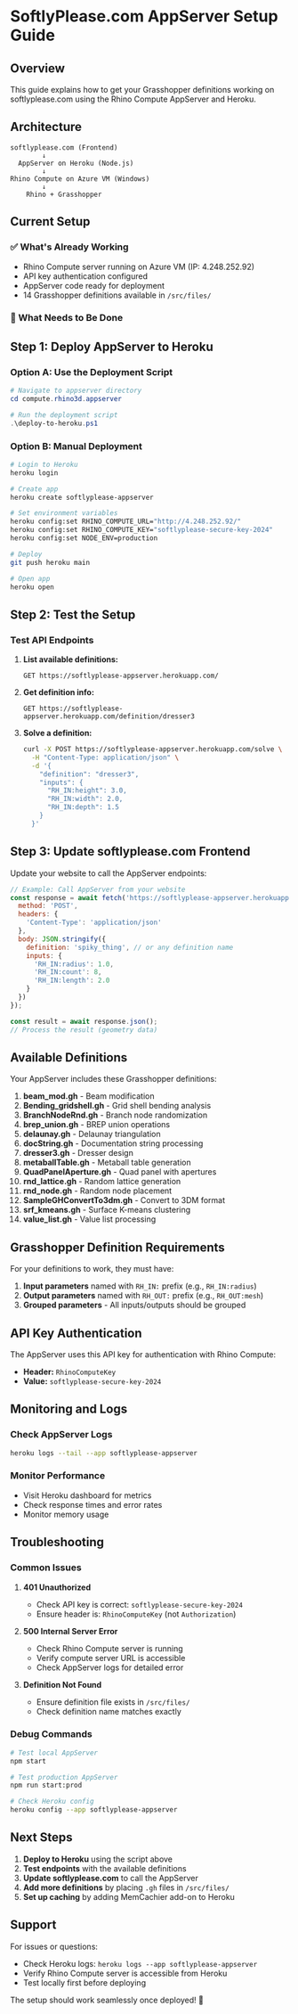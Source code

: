 # SoftlyPlease.com AppServer Setup Guide

## Overview
This guide explains how to get your Grasshopper definitions working on softlyplease.com using the Rhino Compute AppServer and Heroku.

## Architecture
```
softlyplease.com (Frontend)
        ↓
  AppServer on Heroku (Node.js)
        ↓
Rhino Compute on Azure VM (Windows)
        ↓
    Rhino + Grasshopper
```

## Current Setup

### ✅ What's Already Working
- Rhino Compute server running on Azure VM (IP: 4.248.252.92)
- API key authentication configured
- AppServer code ready for deployment
- 14 Grasshopper definitions available in `/src/files/`

### 🔧 What Needs to Be Done

## Step 1: Deploy AppServer to Heroku

### Option A: Use the Deployment Script
```powershell
# Navigate to appserver directory
cd compute.rhino3d.appserver

# Run the deployment script
.\deploy-to-heroku.ps1
```

### Option B: Manual Deployment
```bash
# Login to Heroku
heroku login

# Create app
heroku create softlyplease-appserver

# Set environment variables
heroku config:set RHINO_COMPUTE_URL="http://4.248.252.92/"
heroku config:set RHINO_COMPUTE_KEY="softlyplease-secure-key-2024"
heroku config:set NODE_ENV=production

# Deploy
git push heroku main

# Open app
heroku open
```

## Step 2: Test the Setup

### Test API Endpoints

1. **List available definitions:**
   ```
   GET https://softlyplease-appserver.herokuapp.com/
   ```

2. **Get definition info:**
   ```
   GET https://softlyplease-appserver.herokuapp.com/definition/dresser3
   ```

3. **Solve a definition:**
   ```bash
   curl -X POST https://softlyplease-appserver.herokuapp.com/solve \
     -H "Content-Type: application/json" \
     -d '{
       "definition": "dresser3",
       "inputs": {
         "RH_IN:height": 3.0,
         "RH_IN:width": 2.0,
         "RH_IN:depth": 1.5
       }
     }'
   ```

## Step 3: Update softlyplease.com Frontend

Update your website to call the AppServer endpoints:

```javascript
// Example: Call AppServer from your website
const response = await fetch('https://softlyplease-appserver.herokuapp.com/solve', {
  method: 'POST',
  headers: {
    'Content-Type': 'application/json'
  },
  body: JSON.stringify({
    definition: 'spiky_thing', // or any definition name
    inputs: {
      'RH_IN:radius': 1.0,
      'RH_IN:count': 8,
      'RH_IN:length': 2.0
    }
  })
});

const result = await response.json();
// Process the result (geometry data)
```

## Available Definitions

Your AppServer includes these Grasshopper definitions:

1. **beam_mod.gh** - Beam modification
2. **Bending_gridshell.gh** - Grid shell bending analysis
3. **BranchNodeRnd.gh** - Branch node randomization
4. **brep_union.gh** - BREP union operations
5. **delaunay.gh** - Delaunay triangulation
6. **docString.gh** - Documentation string processing
7. **dresser3.gh** - Dresser design
8. **metaballTable.gh** - Metaball table generation
9. **QuadPanelAperture.gh** - Quad panel with apertures
10. **rnd_lattice.gh** - Random lattice generation
11. **rnd_node.gh** - Random node placement
12. **SampleGHConvertTo3dm.gh** - Convert to 3DM format
13. **srf_kmeans.gh** - Surface K-means clustering
14. **value_list.gh** - Value list processing

## Grasshopper Definition Requirements

For your definitions to work, they must have:

1. **Input parameters** named with `RH_IN:` prefix (e.g., `RH_IN:radius`)
2. **Output parameters** named with `RH_OUT:` prefix (e.g., `RH_OUT:mesh`)
3. **Grouped parameters** - All inputs/outputs should be grouped

## API Key Authentication

The AppServer uses this API key for authentication with Rhino Compute:
- **Header:** `RhinoComputeKey`
- **Value:** `softlyplease-secure-key-2024`

## Monitoring and Logs

### Check AppServer Logs
```bash
heroku logs --tail --app softlyplease-appserver
```

### Monitor Performance
- Visit Heroku dashboard for metrics
- Check response times and error rates
- Monitor memory usage

## Troubleshooting

### Common Issues

1. **401 Unauthorized**
   - Check API key is correct: `softlyplease-secure-key-2024`
   - Ensure header is: `RhinoComputeKey` (not `Authorization`)

2. **500 Internal Server Error**
   - Check Rhino Compute server is running
   - Verify compute server URL is accessible
   - Check AppServer logs for detailed error

3. **Definition Not Found**
   - Ensure definition file exists in `/src/files/`
   - Check definition name matches exactly

### Debug Commands

```bash
# Test local AppServer
npm start

# Test production AppServer
npm run start:prod

# Check Heroku config
heroku config --app softlyplease-appserver
```

## Next Steps

1. **Deploy to Heroku** using the script above
2. **Test endpoints** with the available definitions
3. **Update softlyplease.com** to call the AppServer
4. **Add more definitions** by placing `.gh` files in `/src/files/`
5. **Set up caching** by adding MemCachier add-on to Heroku

## Support

For issues or questions:
- Check Heroku logs: `heroku logs --app softlyplease-appserver`
- Verify Rhino Compute server is accessible from Heroku
- Test locally first before deploying

The setup should work seamlessly once deployed! 🚀
